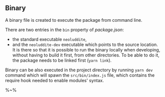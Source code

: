 ## Binary

A binary file is created to execute the package from command line.

There are two entries in the `bin` property of _package.json_:

- the standard executable `neoluddite`,
- and the `neoluddite-dev` executable which points to the source location. It is there so that it is possible to run the binary locally when developing, without having to build it first, from other directories. To be able to do it, the package needs to be linked first (`yarn link`).

Binary can be also executed in the project directory by running `yarn dev` command which will spawn the `src/bin/index.js` file, which contains the require hook needed to enable modules' syntax.

%~%